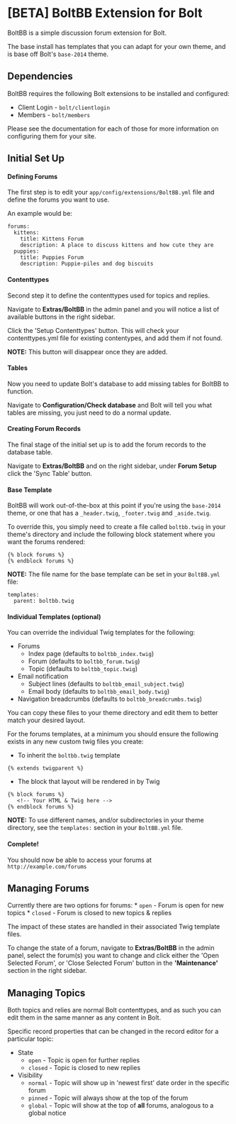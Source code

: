 [BETA] BoltBB Extension for Bolt
================================

BoltBB is a simple discussion forum extension for Bolt.

The base install has templates that you can adapt for your own theme, and is base off Bolt's 
`base-2014` theme.

Dependencies
------------

BoltBB requires the following Bolt extensions to be installed and configured:
  * Client Login - `bolt/clientlogin`
  * Members      - `bolt/members`
  
Please see the documentation for each of those for more information on configuring them for your site.

Initial Set Up
--------------

#### Defining Forums

The first step is to edit your `app/config/extensions/BoltBB.yml` file and define the forums you want 
to use.

An example would be:

```
forums:
  kittens:
    title: Kittens Forum
    description: A place to discuss kittens and how cute they are
  puppies:
    title: Puppies Forum
    description: Puppie-piles and dog biscuits
```

#### Contenttypes

Second step it to define the contenttypes used for topics and replies.

Navigate to **Extras/BoltBB** in the admin panel and you will notice a list of available buttons in 
the right sidebar.

Click the 'Setup Contenttypes' button.  This will check your contenttypes.yml file for existing 
contentypes, and add them if not found.  

**NOTE:** This button will disappear once they are added. 

#### Tables

Now you need to update Bolt's database to add missing tables for BoltBB to function.

Navigate to **Configuration/Check database** and Bolt will tell you what tables are missing, you just 
need to do a normal update.


#### Creating Forum Records

The final stage of the initial set up is to add the forum records to the database table.

Navigate to **Extras/BoltBB** and on the right sidebar, under **Forum Setup** click the 'Sync Table' 
button.

#### Base Template

BoltBB will work out-of-the-box at this point if you're using the `base-2014` theme, or one that has 
a `_header.twig`, `_footer.twig` and `_aside.twig`.

To override this, you simply need to create a file called `boltbb.twig` in your theme's directory and 
include the following block statement where you want the forums rendered:

```
{% block forums %}
{% endblock forums %}
```

**NOTE:** The file name for the base template can be set in your `BoltBB.yml` file:

```
templates:
  parent: boltbb.twig
```

#### Individual Templates (optional)

You can override the individual Twig templates for the following:
  * Forums
    * Index page (defaults to `boltbb_index.twig`)
    * Forum (defaults to `boltbb_forum.twig`)
    * Topic (defaults to `boltbb_topic.twig`)
  * Email notification 
    * Subject lines (defaults to `boltbb_email_subject.twig`)
    * Email body (defaults to `boltbb_email_body.twig`)
  * Navigation breadcrumbs (defaults to `boltbb_breadcrumbs.twig`)

You can copy these files to your theme directory and edit them to better match your desired layout.

For the forums templates, at a minimum you should ensure the following exists in any new custom twig 
files you create:

  * To inherit the `boltbb.twig` template 
```
{% extends twigparent %}
```

  * The block that layout will be rendered in by Twig
```
{% block forums %}
   <!-- Your HTML & Twig here -->
{% endblock forums %}
```

**NOTE:** To use different names, and/or subdirectories in your theme directory, see the `templates:` 
section in your `BoltBB.yml` file.

#### Complete!

You should now be able to access your forums at `http://example.com/forums` 


Managing Forums
---------------

Currently there are two options for forums:
    * `open`   - Forum is open for new topics
    * `closed` - Forum is closed to new topics & replies

The impact of these states are handled in their associated Twig template files.

To change the state of a forum, navigate to **Extras/BoltBB** in the admin panel, select the forum(s) 
you want to change and click either the 'Open Selected Forum', or 'Close Selected Forum' button in 
the **'Maintenance'** section in the right sidebar.

Managing Topics
---------------

Both topics and relies are normal Bolt contenttypes, and as such you can edit them in the same manner 
as any content in Bolt.

Specific record properties that can be changed in the record editor for a particular
topic:
  * State
    * `open`   - Topic is open for further replies
    * `closed` - Topic is closed to new replies
  * Visibility
    * `normal` - Topic will show up in 'newest first' date order in the specific forum
    * `pinned` - Topic will always show at the top of the forum
    * `global` - Topic will show at the top of **all** forums, analogous to a global notice
